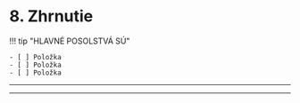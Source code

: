 <!--
CO_OP_TRANSLATOR_METADATA:
{
  "original_hash": "ef7f514ede16a170411752b56bedaa5a",
  "translation_date": "2025-09-25T02:07:43+00:00",
  "source_file": "workshop/docs/instructions/7-Wrap-up.md",
  "language_code": "sk"
}
-->
# 8. Zhrnutie

!!! tip "HLAVNÉ POSOLSTVÁ SÚ"

    - [ ] Položka
    - [ ] Položka
    - [ ] Položka

---

---

